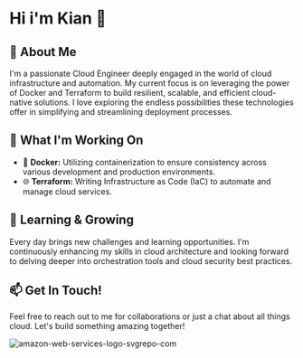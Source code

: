 # Hi i'm Kian 👋

## 🚀 About Me
I'm a passionate Cloud Engineer deeply engaged in the world of cloud infrastructure and automation. My current focus is on leveraging the power of Docker and Terraform to build resilient, scalable, and efficient cloud-native solutions. I love exploring the endless possibilities these technologies offer in simplifying and streamlining deployment processes.

## 💼 What I'm Working On
- 🐳 **Docker:** Utilizing containerization to ensure consistency across various development and production environments.
- 🌐 **Terraform:** Writing Infrastructure as Code (IaC) to automate and manage cloud services.

## 🌱 Learning & Growing
Every day brings new challenges and learning opportunities. I'm continuously enhancing my skills in cloud architecture and looking forward to delving deeper into orchestration tools and cloud security best practices.

## 📫 Get In Touch!
Feel free to reach out to me for collaborations or just a chat about all things cloud. Let's build something amazing together!


![amazon-web-services-logo-svgrepo-com](https://github.com/Kian121/Kian121/assets/149825448/58c035a1-e986-490a-9c32-df66717b15ab)
